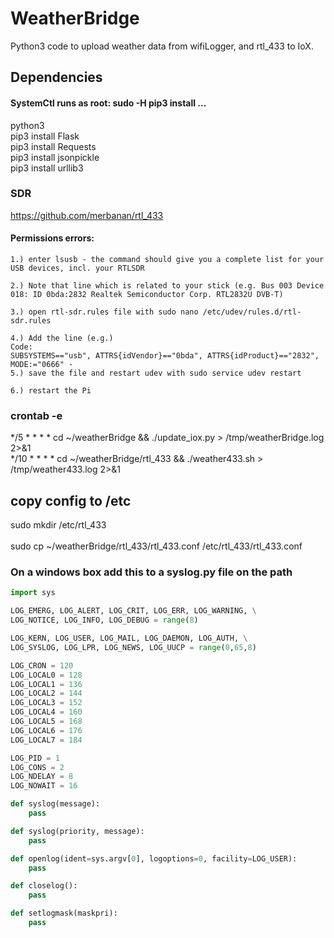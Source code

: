 # WeatherBridge
Python3 code to upload weather data from wifiLogger, and rtl_433 to IoX.


## Dependencies  
#### SystemCtl runs as root:  sudo -H pip3 install ...
python3  <br>
pip3 install Flask  <br>
pip3 install Requests <br>
pip3 install jsonpickle <br>
pip3 install urllib3 <br>

### SDR
https://github.com/merbanan/rtl_433

#### Permissions errors:
    1.) enter lsusb - the command should give you a complete list for your USB devices, incl. your RTLSDR

    2.) Note that line which is related to your stick (e.g. Bus 003 Device 018: ID 0bda:2832 Realtek Semiconductor Corp. RTL2832U DVB-T)

    3.) open rtl-sdr.rules file with sudo nano /etc/udev/rules.d/rtl-sdr.rules

    4.) Add the line (e.g.)
    Code:
    SUBSYSTEMS=="usb", ATTRS{idVendor}=="0bda", ATTRS{idProduct}=="2832", MODE:="0666" -
    5.) save the file and restart udev with sudo service udev restart

    6.) restart the Pi

### crontab -e
*/5 * * * *  cd ~/weatherBridge && ./update_iox.py > /tmp/weatherBridge.log 2>&1 <br>
*/10 * * * * cd ~/weatherBridge/rtl_433 && ./weather433.sh > /tmp/weather433.log 2>&1

## copy config to /etc
sudo mkdir /etc/rtl_433 <br>   
sudo cp ~/weatherBridge/rtl_433/rtl_433.conf /etc/rtl_433/rtl_433.conf


### On a windows box add this to a syslog.py file on the path

```syslog.py stub
import sys

LOG_EMERG, LOG_ALERT, LOG_CRIT, LOG_ERR, LOG_WARNING, \
LOG_NOTICE, LOG_INFO, LOG_DEBUG = range(8)

LOG_KERN, LOG_USER, LOG_MAIL, LOG_DAEMON, LOG_AUTH, \
LOG_SYSLOG, LOG_LPR, LOG_NEWS, LOG_UUCP = range(0,65,8)

LOG_CRON = 120
LOG_LOCAL0 = 128
LOG_LOCAL1 = 136
LOG_LOCAL2 = 144
LOG_LOCAL3 = 152
LOG_LOCAL4 = 160
LOG_LOCAL5 = 168
LOG_LOCAL6 = 176
LOG_LOCAL7 = 184

LOG_PID = 1
LOG_CONS = 2
LOG_NDELAY = 8
LOG_NOWAIT = 16

def syslog(message):
    pass

def syslog(priority, message):
    pass

def openlog(ident=sys.argv[0], logoptions=0, facility=LOG_USER):
    pass

def closelog():
    pass

def setlogmask(maskpri):
    pass
```
